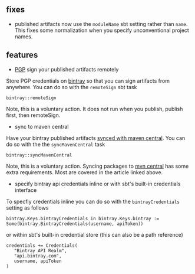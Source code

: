## fixes

* published artifacts now use the `moduleName` sbt setting rather than `name`. This fixes some normalization when you specify unconventional project names.

## features

* [PGP](http://en.wikipedia.org/wiki/Pretty_Good_Privacy) sign your published artifacts remotely

Store PGP credentials on [bintray](http://blog.bintray.com/2013/08/06/fight-crime-with-gpg/) so that you can sign artifacts from anywhere. You can do so with the `remoteSign` sbt task

    bintray::remoteSign
    
Note, this is a voluntary action. It does not run when you publish, publish first, then remoteSign.

* sync to maven central

Have your bintray published artifacts [synced with maven central](http://blog.bintray.com/2014/02/11/bintray-as-pain-free-gateway-to-maven-central/). You can do so with the the `syncMavenCentral` task

    bintray::syncMavenCentral
    
Note, this is a voluntary action. Syncing packages to [mvn central](http://search.maven.org/) has some extra requirements. Most are covered in the article linked above.

* specify bintray api credentials inline or with sbt's built-in credentials interface

To specfiy credentials inline you can do so with the `bintrayCredentials` setting as follows

    bintray.Keys.bintrayCredentials in bintray.Keys.bintray := Some(bintray.BintrayCredentials(username, apiToken))
    
or within sbt's built-in credential store (this can also be a path reference)

    credentials += Credentials(
       "Bintray API Realm",
       "api.bintray.com",
       username, apiToken
    )
